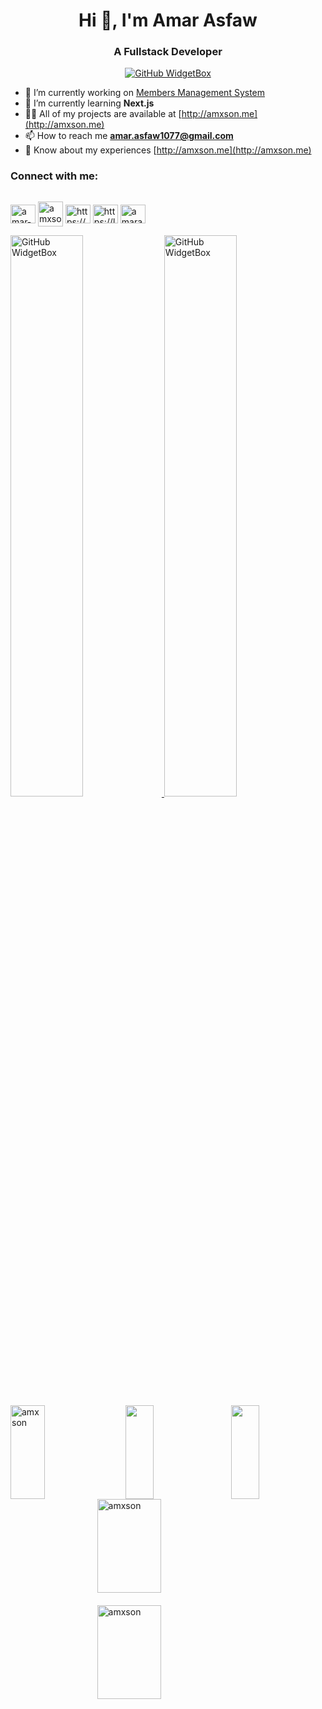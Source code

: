 <h1 align="center">Hi 👋, I'm Amar Asfaw</h1>
<h3 align="center">A Fullstack Developer</h3>
<div align="center">
  <a href="https://github.com/amxson">
    <img src="https://github-widgetbox.vercel.app/api/profile?username=amxson&data=followers,repositories,stars,commits&theme=viridescent" alt="GitHub WidgetBox">
  </a>
</div>
  
- 🔭 I’m currently working on [Members Management System](https://github.com/classic-CRMs/)
- 🌱 I’m currently learning **Next.js**
- 👨‍💻 All of my projects are available at [http://amxson.me](http://amxson.me)
- 📫 How to reach me **amar.asfaw1077@gmail.com**
- 📄 Know about my experiences [http://amxson.me](http://amxson.me)

<h3 align="left" style="">Connect with me:</h3>
<p align="left" style="display: flex">

<a href="https://linkedin.com/in/amar-asfaw" target="blank"><img align="center" src="https://raw.githubusercontent.com/rahuldkjain/github-profile-readme-generator/master/src/images/icons/Social/linked-in-alt.svg" alt="amar-asfaw" height="30" width="40" /></a>
<a href="https://t.me/amxson" target="blank"><img align="center" src="https://user-images.githubusercontent.com/49933115/139837223-bf23d3a9-4638-4e17-994a-ac8678d5f517.png" alt="amxson" height="40" width="40" /></a>
<a href="https://www.hackerrank.com/profile/amar_asfaw1077" target="blank"><img align="center" src="https://raw.githubusercontent.com/rahuldkjain/github-profile-readme-generator/master/src/images/icons/Social/hackerrank.svg" alt="https://www.hackerrank.com/profile/amar_asfaw1077" height="30" width="40" /></a>
<a href="https://leetcode.com/u/amar-asfaw/" target="blank"><img align="center" src="https://raw.githubusercontent.com/rahuldkjain/github-profile-readme-generator/master/src/images/icons/Social/leet-code.svg" alt="https://leetcode.com/u/amar-asfaw/" height="30" width="40" /></a>
<a href="https://twitter.com/amarasfaw" target="blank"><img align="center" src="https://raw.githubusercontent.com/rahuldkjain/github-profile-readme-generator/master/src/images/icons/Social/twitter.svg" alt="amarasfaw" height="30" width="40" /></a>

</p>

<div style="width: 100%; align:center;">
  <a href="https://github.com/amxson?tab=repositories">
    <img src="https://github-widgetbox.vercel.app/api/skills?languages=js,ts,python,html,css,bash,json,yaml,postgresql,mysql,powershell,markdown&software=linux,windows,vscode&includeNames=true&theme=viridescent" alt="GitHub WidgetBox" style="width: 48%;">
  </a>
   <a href="https://github.com/amxson?tab=repositories">
    <img src="https://github-widgetbox.vercel.app/api/skills?tools=git,docker,npm,yarn,webpack,firebase,mongodb,wordpress,vercel,redis,nodejs,heroku,aws,prettier&frameworks=react,next,bootstrap,tailwind,express&includeNames=true&theme=viridescent" alt="GitHub WidgetBox" style="width: 48%;">
  </a>
  
</div>

<div style="display: flex; justify-content: space-between; align-items: center;">
    <img src="https://github-readme-stats.vercel.app/api/top-langs?username=amxson&show_icons=true&locale=en&layout=compact&theme=dark" alt="amxson" width='33%' height="150px"/>
    <img src="http://github-profile-summary-cards.vercel.app/api/cards/most-commit-language?username=amxson&theme=2077" width='30%' height="150px"/>
    <img src="http://github-profile-summary-cards.vercel.app/api/cards/repos-per-language?username=amxson&theme=2077" width='30%' height="150px"/>
</div>

<div style="display: flex; flex-direction: column; justify-content: space-between; align-items: center; width: 100%; margin: 0 auto;">
    <img src="https://github-readme-stats.vercel.app/api?username=amxson&show_icons=true&locale=en&theme=dark" alt="amxson" style="width: 45%; margin-bottom: 20px;" height="150em" />
    <img src="https://github-readme-streak-stats.herokuapp.com/?user=amxson&theme=dark" alt="amxson" style="width: 45%;" height="150em" />
</div>
